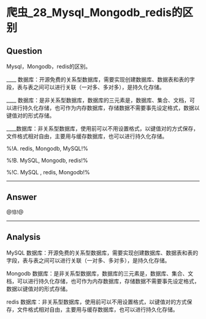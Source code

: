 # 爬虫_28_Mysql_Mongodb_redis的区别

## Question

Mysql，Mongodb，redis的区别。

____ 数据库：开源免费的关系型数据库，需要实现创建数据库、数据表和表的字段，表与表之间可以进行关联（一对多、多对多），是持久化存储。

____ 数据库：是非关系型数据库，数据库的三元素是，数据库、集合、文档，可以进行持久化存储，也可作为内存数据库，存储数据不需要事先设定格式，数据以键值对的形式存储。

____数据库：非关系型数据库，使用前可以不用设置格式，以键值对的方式保存，文件格式相对自由，主要用与缓存数据库，也可以进行持久化存储。

%!A. redis, Mongodb, MySQL!%

%!B. MySQL, Mongodb, redis!%

%!C. MySQL , redis, Mongodb!%

------

## Answer

@!B!@

------
## Analysis

MySQL 数据库：开源免费的关系型数据库，需要实现创建数据库、数据表和表的字段，表与表之间可以进行关联（一对多、多对多），是持久化存储。

Mongodb 数据库：是非关系型数据库，数据库的三元素是，数据库、集合、文档，可以进行持久化存储，也可作为内存数据库，存储数据不需要事先设定格式，数据以键值对的形式存储。

redis 数据库：非关系型数据库，使用前可以不用设置格式，以键值对的方式保存，文件格式相对自由，主要用与缓存数据库，也可以进行持久化存储。


